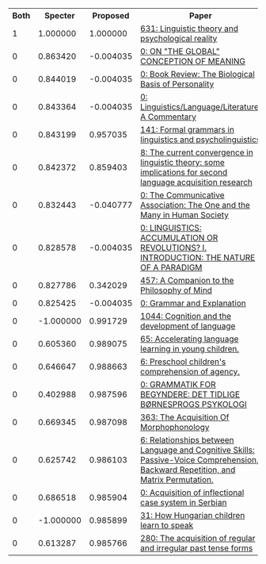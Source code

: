 <html><table><tr>
<th>Both</th>
<th>Specter</th>
<th>Proposed</th>
<th>Paper</th>
</tr>
<tr>
<td>1</td>
<td>1.000000</td>
<td>1.000000</td>
<td><a href="https://www.semanticscholar.org/paper/6212e3e2bee0f342d1311d382a6c59e5efdf2295">631: Linguistic theory and psychological reality</a></td>
</tr>
<tr>
<td>0</td>
<td>0.863420</td>
<td>-0.004035</td>
<td><a href="https://www.semanticscholar.org/paper/a764e46a7edb59521bd1dcde93d532f36daabc3f">0: ON "THE GLOBAL" CONCEPTION OF MEANING</a></td>
</tr>
<tr>
<td>0</td>
<td>0.844019</td>
<td>-0.004035</td>
<td><a href="https://www.semanticscholar.org/paper/39a347deb53203360a7ad3437414624e9138476d">0: Book Review: The Biological Basis of Personality</a></td>
</tr>
<tr>
<td>0</td>
<td>0.843364</td>
<td>-0.004035</td>
<td><a href="https://www.semanticscholar.org/paper/ada612e0e57f27398907cc637d95e1bad5a1f9c1">0: Linguistics/Language/Literature: A Commentary</a></td>
</tr>
<tr>
<td>0</td>
<td>0.843199</td>
<td>0.957035</td>
<td><a href="https://www.semanticscholar.org/paper/00040da6191fb16dfe60d2c3aea5039aee7d246e">141: Formal grammars in linguistics and psycholinguistics</a></td>
</tr>
<tr>
<td>0</td>
<td>0.842372</td>
<td>0.859403</td>
<td><a href="https://www.semanticscholar.org/paper/efdc736cd2c59aab5545c2f8177814a31b088664">8: The current convergence in linguistic theory: some implications for second language acquisition research</a></td>
</tr>
<tr>
<td>0</td>
<td>0.832443</td>
<td>-0.040777</td>
<td><a href="https://www.semanticscholar.org/paper/4a7636ad9842681b066e74debe0247364a06ef0b">0: The Communicative Association: The One and the Many in Human Society</a></td>
</tr>
<tr>
<td>0</td>
<td>0.828578</td>
<td>-0.004035</td>
<td><a href="https://www.semanticscholar.org/paper/a530634152c1fe0476ea44f0d8e48110edf53516">0: LINGUISTICS: ACCUMULATION OR REVOLUTIONS? I. INTRODUCTION: THE NATURE OF A PARADIGM</a></td>
</tr>
<tr>
<td>0</td>
<td>0.827786</td>
<td>0.342029</td>
<td><a href="https://www.semanticscholar.org/paper/fecf38d096d06e2957c13656bcbc28cf7036f24e">457: A Companion to the Philosophy of Mind</a></td>
</tr>
<tr>
<td>0</td>
<td>0.825425</td>
<td>-0.004035</td>
<td><a href="https://www.semanticscholar.org/paper/e2de051f423b412f381ebc0c376f48ae9ce57400">0: Grammar and Explanation</a></td>
</tr>
<tr>
<td>0</td>
<td>-1.000000</td>
<td>0.991729</td>
<td><a href="https://www.semanticscholar.org/paper/d4f5ea61c1c13aa29a87afb072336113f513df5e">1044: Cognition and the development of language</a></td>
</tr>
<tr>
<td>0</td>
<td>0.605360</td>
<td>0.989075</td>
<td><a href="https://www.semanticscholar.org/paper/99f9fd600c09d6587774640dc6b888c3d7eb07b0">65: Accelerating language learning in young children.</a></td>
</tr>
<tr>
<td>0</td>
<td>0.646647</td>
<td>0.988663</td>
<td><a href="https://www.semanticscholar.org/paper/b762eb54ebdc76255f9c96fcea2b7845745383d0">6: Preschool children's comprehension of agency.</a></td>
</tr>
<tr>
<td>0</td>
<td>0.402988</td>
<td>0.987596</td>
<td><a href="https://www.semanticscholar.org/paper/e367d96a0f2f02b2522d8efc8fa410e9d6bd4448">0: GRAMMATIK FOR BEGYNDERE: DET TIDLIGE BØRNESPROGS PSYKOLOGI</a></td>
</tr>
<tr>
<td>0</td>
<td>0.669345</td>
<td>0.987098</td>
<td><a href="https://www.semanticscholar.org/paper/bcdc334454d8513ff71357681b481c3db6c7e0ed">363: The Acquisition Of Morphophonology</a></td>
</tr>
<tr>
<td>0</td>
<td>0.625742</td>
<td>0.986103</td>
<td><a href="https://www.semanticscholar.org/paper/f40f64f391da9bae56492b85f3de61d16488898b">6: Relationships between Language and Cognitive Skills: Passive-Voice Comprehension, Backward Repetition, and Matrix Permutation.</a></td>
</tr>
<tr>
<td>0</td>
<td>0.686518</td>
<td>0.985904</td>
<td><a href="https://www.semanticscholar.org/paper/45674cc753ecf3afd8ca2a21cc9343a2ff770a78">0: Acquisition of inflectional case system in Serbian</a></td>
</tr>
<tr>
<td>0</td>
<td>-1.000000</td>
<td>0.985899</td>
<td><a href="https://www.semanticscholar.org/paper/ec961d1dd380d3c236c0208e8d26abd4eed60dc7">31: How Hungarian children learn to speak</a></td>
</tr>
<tr>
<td>0</td>
<td>0.613287</td>
<td>0.985766</td>
<td><a href="https://www.semanticscholar.org/paper/4d2afafc934ea0d36c988351ff8ba64b0a58712f">280: The acquisition of regular and irregular past tense forms</a></td>
</tr>
</table></html>
